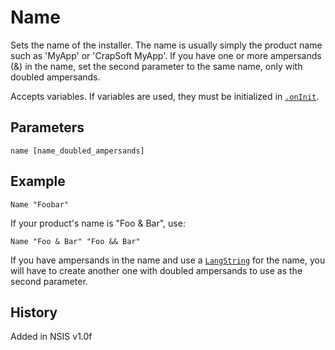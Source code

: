 # Name

Sets the name of the installer. The name is usually simply the product name such as 'MyApp' or 'CrapSoft MyApp'. If you have one or more ampersands (&) in the name, set the second parameter to the same name, only with doubled ampersands.

Accepts variables. If variables are used, they must be initialized in [`.onInit`][1].

## Parameters

    name [name_doubled_ampersands]

## Example

    Name "Foobar"

If your product's name is "Foo & Bar", use:

    Name "Foo & Bar" "Foo && Bar"

If you have ampersands in the name and use a [`LangString`][2] for the name, you will have to create another one with doubled ampersands to use as the second parameter.

## History

Added in NSIS v1.0f

[1]: ../Callbacks/onInit.md
[2]: LangString.md
